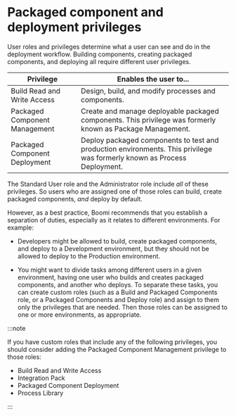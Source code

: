# Packaged component and deployment privileges 

<head>
  <meta name="guidename" content="Integration"/>
  <meta name="context" content="GUID-0279167d-0370-4208-a66d-e4ba74dc1079"/>
</head>


User roles and privileges determine what a user can see and do in the deployment workflow. Building components, creating packaged components, and deploying all require different user privileges.

| Privilege | Enables the user to... |
| --- | --- |
| Build Read and Write Access | Design, build, and modify processes and components. |
| Packaged Component Management | Create and manage deployable packaged components. This privilege was formerly known as Package Management. |
| Packaged Component Deployment | Deploy packaged components to test and production environments. This privilege was formerly known as Process Deployment. |


The Standard User role and the Administrator role include *all* of these privileges. So users who are assigned one of those roles can build, create packaged components, *and* deploy by default.

However, as a best practice, Boomi recommends that you establish a separation of duties, especially as it relates to different environments. For example:

- Developers might be allowed to build, create packaged components, and deploy to a Development environment, but they should not be allowed to deploy to the Production environment.

- You might want to divide tasks among different users in a given environment, having one user who builds and creates packaged components, and another who deploys. To separate these tasks, you can create custom roles (such as a Build and Packaged Components role, or a Packaged Components and Deploy role) and assign to them only the privileges that are needed. Then those roles can be assigned to one or more environments, as appropriate.

:::note

If you have custom roles that include any of the following privileges, you should consider adding the Packaged Component Management privilege to those roles:

- Build Read and Write Access
- Integration Pack
- Packaged Component Deployment
- Process Library

:::
